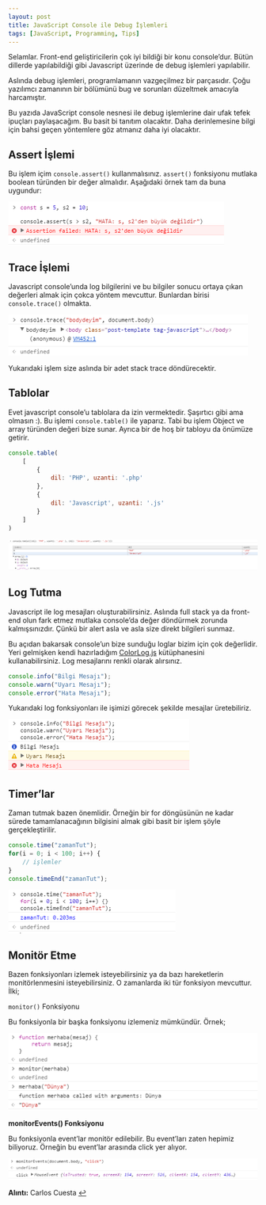 ```yaml
---
layout: post
title: JavaScript Console ile Debug İşlemleri
tags: [JavaScript, Programming, Tips]
---
```


Selamlar. Front-end geliştiricilerin çok iyi bildiği bir konu console’dur. Bütün dillerde yapılabildiği gibi Javascript üzerinde de debug işlemleri yapılabilir.

Aslında debug işlemleri, programlamanın vazgeçilmez bir parçasıdır. Çoğu yazılımcı zamanının bir bölümünü bug ve sorunları düzeltmek amacıyla harcamıştır.
<!--more-->
Bu yazıda JavaScript console nesnesi ile debug işlemlerine dair ufak tefek ipuçları paylaşacağım. Bu basit bi tanıtım olacaktır. Daha derinlemesine bilgi için bahsi geçen yöntemlere göz atmanız daha iyi olacaktır.

## Assert İşlemi

Bu işlem içim `console.assert()` kullanmalısınız. `assert()` fonksiyonu mutlaka boolean türünden bir değer almalıdır. Aşağıdaki örnek tam da buna uygundur:

![/images/posts/assert_js.png](/images/posts/assert_js.png)

## Trace İşlemi

Javascript console’unda log bilgilerini ve bu bilgiler sonucu ortaya çıkan değerleri almak için çokca yöntem mevcuttur. Bunlardan birisi `console.trace()` olmakta.

![/images/posts/trace_js.png](/images/posts/trace_js.png)

Yukarıdaki işlem size aslında bir adet stack trace döndürecektir.

## Tablolar

Evet javascript console’u tablolara da izin vermektedir. Şaşırtıcı gibi ama olmasın :). Bu işlemi `console.table()` ile yaparız. Tabi bu işlem Object ve array türünden değeri bize sunar. Ayrıca bir de hoş bir tabloyu da önümüze getirir.

```javascript
console.table(
	[
		{
			dil: 'PHP', uzanti: '.php' 
		}, 
		{
			dil: 'Javascript', uzanti: '.js'
		}
	]
)
```

![/images/posts/table_js.png](/images/posts/table_js.png)

## Log Tutma

Javascript ile log mesajları oluşturabilirsiniz. Aslında full stack ya da front-end olun fark etmez mutlaka console’da değer döndürmek zorunda kalmışsınızdır. Çünkü bir alert asla ve asla size direkt bilgileri sunmaz.

Bu açıdan bakarsak console’un bize sunduğu loglar bizim için çok değerlidir. Yeri gelmişken kendi hazırladığım [ColorLog.js](https://github.com/aligoren/ColorLog.js) kütüphanesini kullanabilirsiniz. Log mesajlarını renkli olarak alırsınız.

```javascript
console.info("Bilgi Mesajı");
console.warn("Uyarı Mesajı");
console.error("Hata Mesajı");
```
Yukarıdaki log fonksiyonları ile işimizi görecek şekilde mesajlar üretebiliriz.

![/images/posts/log_js.png](/images/posts/log_js.png)

## Timer’lar

Zaman tutmak bazen önemlidir. Örneğin bir for döngüsünün ne kadar sürede tamamlanacağının bilgisini almak gibi basit bir işlem şöyle gerçekleştirilir.

```javascript
console.time("zamanTut");
for(i = 0; i < 100; i++) {
	// işlemler
}
console.timeEnd("zamanTut");
```

![/images/posts/timer_js.png](/images/posts/timer_js.png)

## Monitör Etme

Bazen fonksiyonları izlemek isteyebilirsiniz ya da bazı hareketlerin monitörlenmesini isteyebilirsiniz. O zamanlarda iki tür fonksiyon mevcuttur. İlki;

`monitor()` Fonksiyonu

Bu fonksiyonla bir başka fonksiyonu izlemeniz mümkündür. Örnek;

![/images/posts/monitor_js.png](/images/posts/monitor_js.png)

**monitorEvents() Fonksiyonu**

Bu fonksiyonla event’lar monitör edilebilir. Bu event’ları zaten hepimiz biliyoruz. Örneğin bu event’lar arasında click yer alıyor.

![/images/posts/monitorEvent_js.png](/images/posts/monitorEvent_js.png)

**Alıntı:** Carlos Cuesta [↩](https://carloscuesta.me/blog/debugging-with-the-javascript-console/)
